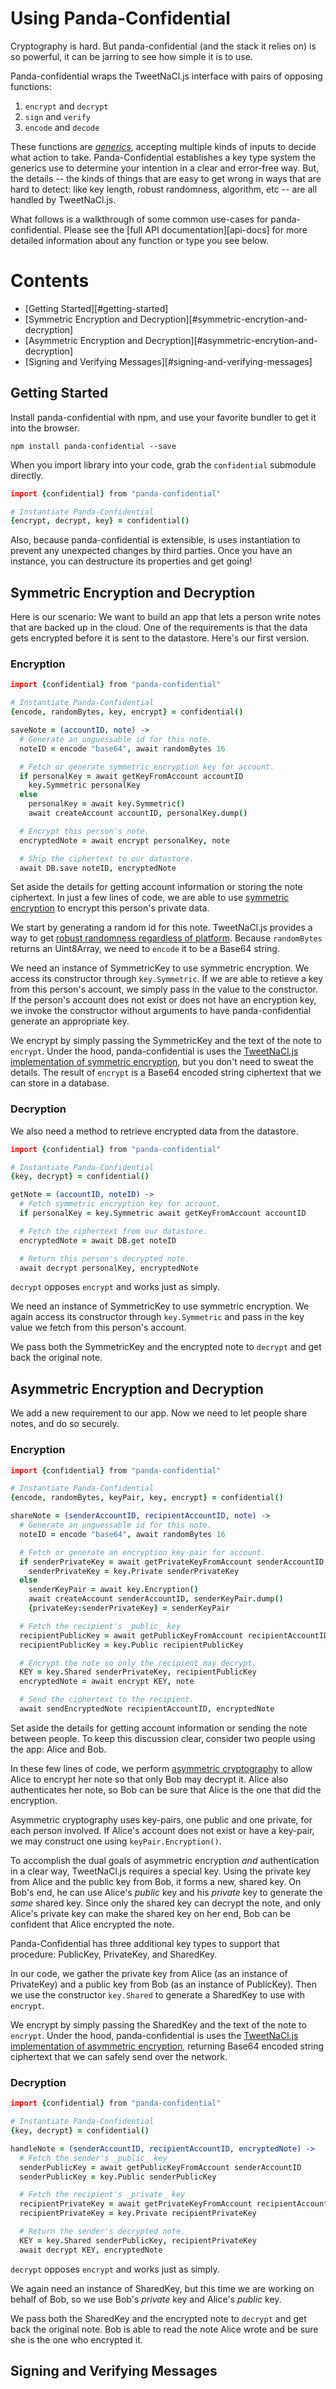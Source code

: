 # Using Panda-Confidential
Cryptography is hard.  But panda-confidential (and the stack it relies on) is so powerful, it can be jarring to see how simple it is to use.

Panda-confidential wraps the TweetNaCl.js interface with pairs of opposing functions:
1. `encrypt` and `decrypt`
2. `sign` and `verify`
3. `encode` and `decode`

These functions are [_generics_][generics], accepting multiple kinds of inputs to decide what action to take.  Panda-Confidential establishes a key type system the generics use to determine your intention in a clear and error-free way.  But, the details -- the kinds of things that are easy to get wrong in ways that are hard to detect: like key length, robust randomness, algorithm, etc -- are all handled by TweetNaCl.js.

[generics]: https://en.wikipedia.org/wiki/Generic_programming


What follows is a walkthrough of some common use-cases for panda-confidential. Please see the [full API documentation][api-docs] for more detailed information about any function or type you see below.

# Contents
- [Getting Started][#getting-started]
- [Symmetric Encryption and Decryption][#symmetric-encrytion-and-decryption]
- [Asymmetric Encryption and Decryption][#asymmetric-encrytion-and-decryption]
- [Signing and Verifying Messages][#signing-and-verifying-messages]

## Getting Started

Install panda-confidential with npm, and use your favorite bundler to get it into the browser.

```
npm install panda-confidential --save
```

When you import library into your code, grab the `confidential` submodule directly.  

```coffeescript
import {confidential} from "panda-confidential"

# Instantiate Panda-Confidential
{encrypt, decrypt, key} = confidential()
```
Also, because panda-confidential is extensible, is uses instantiation to prevent any unexpected changes by third parties.  Once you have an instance, you can destructure its properties and get going!

## Symmetric Encryption and Decryption
Here is our scenario: We want to build an app that lets a person write notes that are backed up in the cloud.  One of the requirements is that the data gets encrypted before it is sent to the datastore. Here's our first version.

### Encryption
```coffeescript
import {confidential} from "panda-confidential"

# Instantiate Panda-Confidential
{encode, randomBytes, key, encrypt} = confidential()

saveNote = (accountID, note) ->
  # Generate an unguessable id for this note.
  noteID = encode "base64", await randomBytes 16

  # Fetch or generate symmetric encryption key for account.
  if personalKey = await getKeyFromAccount accountID
    key.Symmetric personalKey
  else
    personalKey = await key.Symmetric()
    await createAccount accountID, personalKey.dump()

  # Encrypt this person's note.
  encryptedNote = await encrypt personalKey, note

  # Ship the ciphertext to our datastore.
  await DB.save noteID, encryptedNote
```

Set aside the details for getting account information or storing the note ciphertext. In just a few lines of code, we are able to use [symmetric encryption][symmetric-encryption] to encrypt this person's private data.

We start by generating a random id for this note.  TweetNaCl.js provides a way to get [robust randomness regardless of platform][tweetnacl-randombytes].  Because `randomBytes` returns an Uint8Array, we need to `encode` it to be a Base64 string.

We need an instance of SymmetricKey to use symmetric encryption.  We access its constructor through `key.Symmetric`.  If we are able to retieve a key from this person's account, we simply pass in the value to the constructor.  If the person's account does not exist or does not have an encryption key, we invoke the constructor without arguments to have panda-confidential generate an appropriate key.

We encrypt by simply passing the SymmetricKey and the text of the note to `encrypt`.  Under the hood, panda-confidential is uses the [TweetNaCl.js implementation of symmetric encryption][tweetnacl-secretbox], but you don't need to sweat the details.  The result of `encrypt` is a Base64 encoded string ciphertext that we can store in a database.

### Decryption
We also need a method to retrieve encrypted data from the datastore.

```coffeescript
import {confidential} from "panda-confidential"

# Instantiate Panda-Confidential
{key, decrypt} = confidential()

getNote = (accountID, noteID) ->
  # Fetch symmetric encryption key for account.
  if personalKey = key.Symmetric await getKeyFromAccount accountID

  # Fetch the ciphertext from our datastore.
  encryptedNote = await DB.get noteID

  # Return this person's decrypted note.
  await decrypt personalKey, encryptedNote
```

`decrypt` opposes `encrypt` and works just as simply.

We need an instance of SymmetricKey to use symmetric encryption.  We again access its constructor through `key.Symmetric` and pass in the key value we fetch from this person's account.

We pass both the SymmetricKey and the encrypted note to `decrypt` and get back the original note.

## Asymmetric Encryption and Decryption
We add a new requirement to our app.  Now we need to let people share notes, and do so securely.

### Encryption
```coffeescript
import {confidential} from "panda-confidential"

# Instantiate Panda-Confidential
{encode, randomBytes, keyPair, key, encrypt} = confidential()

shareNote = (senderAccountID, recipientAccountID, note) ->
  # Generate an unguessable id for this note.
  noteID = encode "base64", await randomBytes 16

  # Fetch or generate an encryption key-pair for account.
  if senderPrivateKey = await getPrivateKeyFromAccount senderAccountID
    senderPrivateKey = key.Private senderPrivateKey
  else
    senderKeyPair = await key.Encryption()
    await createAccount senderAccountID, senderKeyPair.dump()
    {privateKey:senderPrivateKey} = senderKeyPair

  # Fetch the recipient's _public_ key
  recipientPublicKey = await getPublicKeyFromAccount recipientAccountID
  recipientPublicKey = key.Public recipientPublicKey

  # Encrypt the note so only the recipient may decrypt.
  KEY = key.Shared senderPrivateKey, recipientPublicKey
  encryptedNote = await encrypt KEY, note

  # Send the ciphertext to the recipient.
  await sendEncryptedNote recipientAccountID, encryptedNote
```

Set aside the details for getting account information or sending the note between people.  To keep this discussion clear, consider two people using the app: Alice and Bob.

In these few lines of code, we perform [asymmetric cryptography][pke] to allow Alice to encrypt her note so that only Bob may decrypt it.  Alice also authenticates her note, so Bob can be sure that Alice is the one that did the encryption.

Asymmetric cryptography uses key-pairs, one public and one private, for each person involved.  If Alice's account does not exist or have a key-pair, we may construct one using `keyPair.Encryption()`.

To accomplish the dual goals of asymmetric encryption _and_ authentication in a clear way, TweetNaCl.js requires a special key.  Using the private key from Alice and the public key from Bob, it forms a new, shared key.  On Bob's end, he can use Alice's _public_ key and his _private_ key to generate the _same_ shared key.  Since only the shared key can decrypt the note, and only Alice's private key can make the shared key on her end, Bob can be confident that Alice encrypted the note.

Panda-Confidential has three additional key types to support that procedure: PublicKey, PrivateKey, and SharedKey.

In our code, we gather the private key from Alice (as an instance of PrivateKey) and a public key from Bob (as an instance of PublicKey).  Then we use the constructor `key.Shared` to generate a SharedKey to use with `encrypt`.

We encrypt by simply passing the SharedKey and the text of the note to `encrypt`.  Under the hood, panda-confidential is uses the [TweetNaCl.js implementation of asymmetric encryption][tweetnacl-box], returning Base64 encoded string ciphertext that we can safely send over the network.

### Decryption
```coffeescript
import {confidential} from "panda-confidential"

# Instantiate Panda-Confidential
{key, decrypt} = confidential()

handleNote = (senderAccountID, recipientAccountID, encryptedNote) ->
  # Fetch the sender's _public_ key
  senderPublicKey = await getPublicKeyFromAccount senderAccountID
  senderPublicKey = key.Public senderPublicKey

  # Fetch the recipient's _private_ key
  recipientPrivateKey = await getPrivateKeyFromAccount recipientAccountID
  recipientPrivateKey = key.Private recipientPrivateKey

  # Return the sender's decrypted note.
  KEY = key.Shared senderPublicKey, recipientPrivateKey
  await decrypt KEY, encryptedNote
```

`decrypt` opposes `encrypt` and works just as simply.

We again need an instance of SharedKey, but this time we are working on behalf of Bob, so we use Bob's _private_ key and Alice's _public_ key.

We pass both the SharedKey and the encrypted note to `decrypt` and get back the original note.  Bob is able to read the note Alice wrote and be sure she is the one who encrypted it.

## Signing and Verifying Messages



[symmetric-encryption]: https://en.wikipedia.org/wiki/Symmetric-key_algorithm
[pke]: https://en.wikipedia.org/wiki/Public-key_cryptography
[tweetnacl-randombytes]:https://github.com/dchest/tweetnacl-js#random-bytes-generation
[tweetnacl-secretbox]: https://github.com/dchest/tweetnacl-js#secret-key-authenticated-encryption-secretbox
[tweetnacl-box]:https://github.com/dchest/tweetnacl-js#public-key-authenticated-encryption-box
